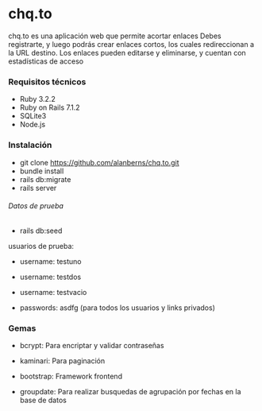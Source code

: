 # chq.to
chq.to es una aplicación web que permite acortar enlaces
Debes registrarte, y luego podrás crear enlaces cortos, los cuales redireccionan a la URL destino.
Los enlaces pueden editarse y eliminarse, y cuentan con estadísticas de acceso

### Requisitos técnicos
* Ruby 3.2.2
* Ruby on Rails 7.1.2
* SQLite3
* Node.js

### Instalación
* git clone https://github.com/alanberns/chq.to.git
* bundle install
* rails db:migrate
* rails server

###### Datos de prueba
* rails db:seed

usuarios de prueba:
* username: testuno
* username: testdos
* username: testvacio

* passwords: asdfg (para todos los usuarios y links privados)


### Gemas 
* bcrypt: Para encriptar y validar contraseñas

* kaminari: Para paginación

* bootstrap: Framework frontend

* groupdate: Para realizar busquedas de agrupación por fechas en la base de datos